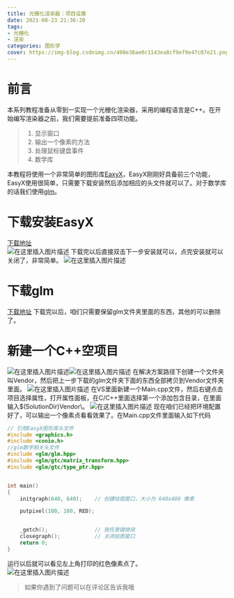 ```yaml
---
title: 光栅化渲染器：项目设置
date: 2021-08-23 21:36:20
tags: 
- 光栅化
- 渲染
categories: 图形学
cover: https://img-blog.csdnimg.cn/498e38ae0c1143ea8cf9ef9e47c07e21.png
---
```



# 前言
本系列教程准备从零到一实现一个光栅化渲染器，采用的编程语言是C++。在开始编写渲染器之前，我们需要提前准备四项功能。   
>  1. 显示窗口
>  2. 输出一个像素的方法
>  3. 处理鼠标键盘事件
>  4. 数学库    

本教程将使用一个非常简单的图形库[EaxyX](https://easyx.cn/download)，EasyX刚刚好具备前三个功能，EasyX使用很简单，只需要下载安装然后添加相应的头文件就可以了。对于数学库的话我们使用[glm](https://github.com/g-truc/glm)。   

# 下载安装EasyX
[下载地址](https://easyx.cn/download)      
![在这里插入图片描述](https://img-blog.csdnimg.cn/e24a264245454ebd8c4a39daddb989e8.png)
下载完以后直接双击下一步安装就可以，点完安装就可以关闭了，非常简单。
![在这里插入图片描述](https://img-blog.csdnimg.cn/a63d81d138944719838a96eefd51a84e.png)

# 下载glm
[下载地址](https://github.com/g-truc/glm)
下载完以后，咱们只需要保留glm文件夹里面的东西，其他的可以删除了。

# 新建一个C++空项目
![在这里插入图片描述](https://img-blog.csdnimg.cn/54f6bb190b0a434093d79c6ac11f3dbb.png)![在这里插入图片描述](https://img-blog.csdnimg.cn/32e298901a3246c4b8959c6c4ee48db1.png)
在解决方案路径下创建一个文件夹叫Vendor，然后把上一步下载的glm文件夹下面的东西全部拷贝到Vendor文件夹里面。
![在这里插入图片描述](https://img-blog.csdnimg.cn/1d1bb121380144a5a830af49cfe78a43.png)
在VS里面新建一个Main.cpp文件，然后右键点击项目选择属性，打开属性面板，在C/C++里面选择第一个添加包含目录，在里面输入$(SolutionDir)Vendor\。
![在这里插入图片描述](https://img-blog.csdnimg.cn/e8867b7f0e9049c3878d9073410242db.png)
现在咱们已经把环境配置好了，可以输出一个像素点看看效果了。在Main.cpp文件里面输入如下代码

```cpp
// 引用EasyX图形库头文件
#include <graphics.h>		
#include <conio.h>
//glm数学相关头文件
#include <glm/glm.hpp>
#include <glm/gtc/matrix_transform.hpp>
#include <glm/gtc/type_ptr.hpp>


int main()
{
	initgraph(640, 640);	// 创建绘图窗口，大小为 640x480 像素

	putpixel(100, 100, RED);


	_getch();				// 按任意键继续
	closegraph();			// 关闭绘图窗口
	return 0;
}
```
运行以后就可以看见左上角打印的红色像素点了。   
![在这里插入图片描述](https://img-blog.csdnimg.cn/498e38ae0c1143ea8cf9ef9e47c07e21.png)
> 如果你遇到了问题可以在评论区告诉我哦

